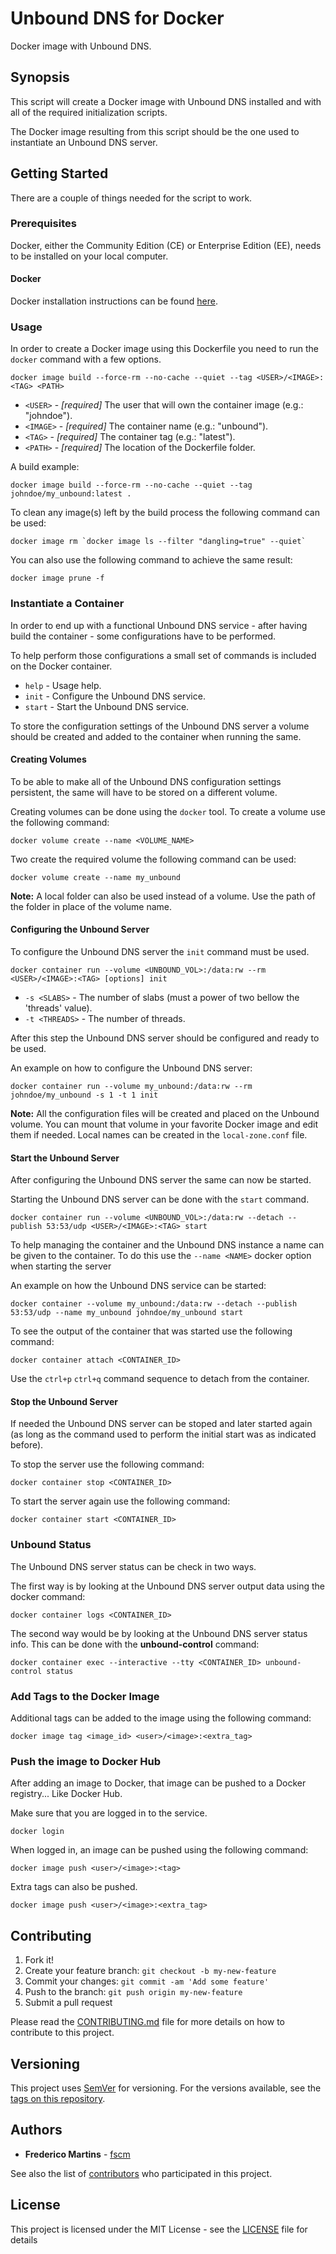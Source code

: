 # Unbound DNS for Docker

Docker image with Unbound DNS.

## Synopsis

This script will create a Docker image with Unbound DNS installed and with all
of the required initialization scripts.

The Docker image resulting from this script should be the one used to
instantiate an Unbound DNS server.

## Getting Started

There are a couple of things needed for the script to work.

### Prerequisites

Docker, either the Community Edition (CE) or Enterprise Edition (EE), needs to
be installed on your local computer.

#### Docker

Docker installation instructions can be found
[here](https://docs.docker.com/install/).

### Usage

In order to create a Docker image using this Dockerfile you need to run the
`docker` command with a few options.

```
docker image build --force-rm --no-cache --quiet --tag <USER>/<IMAGE>:<TAG> <PATH>
```

* `<USER>` - *[required]* The user that will own the container image (e.g.: "johndoe").
* `<IMAGE>` - *[required]* The container name (e.g.: "unbound").
* `<TAG>` - *[required]* The container tag (e.g.: "latest").
* `<PATH>` - *[required]* The location of the Dockerfile folder.

A build example:

```
docker image build --force-rm --no-cache --quiet --tag johndoe/my_unbound:latest .
```

To clean any _<none>_ image(s) left by the build process the following
command can be used:

```
docker image rm `docker image ls --filter "dangling=true" --quiet`
```

You can also use the following command to achieve the same result:

```
docker image prune -f
```

### Instantiate a Container

In order to end up with a functional Unbound DNS service - after having build
the container - some configurations have to be performed.

To help perform those configurations a small set of commands is included on the
Docker container.

- `help` - Usage help.
- `init` - Configure the Unbound DNS service.
- `start` - Start the Unbound DNS service.

To store the configuration settings of the Unbound DNS server a volume should
be created and added to the container when running the same.

#### Creating Volumes

To be able to make all of the Unbound DNS configuration settings persistent,
the same will have to be stored on a different volume.

Creating volumes can be done using the `docker` tool. To create a volume use
the following command:

```
docker volume create --name <VOLUME_NAME>
```

Two create the required volume the following command can be used:

```
docker volume create --name my_unbound
```

**Note:** A local folder can also be used instead of a volume. Use the path of
the folder in place of the volume name.

#### Configuring the Unbound Server

To configure the Unbound DNS server the `init` command must be used.

```
docker container run --volume <UNBOUND_VOL>:/data:rw --rm <USER>/<IMAGE>:<TAG> [options] init
```

* `-s <SLABS>` - The number of slabs (must a power of two bellow the 'threads' value).
* `-t <THREADS>` - The number of threads.

After this step the Unbound DNS server should be configured and ready to be
used.

An example on how to configure the Unbound DNS server:

```
docker container run --volume my_unbound:/data:rw --rm johndoe/my_unbound -s 1 -t 1 init
```

**Note:** All the configuration files will be created and placed on the Unbound
volume. You can mount that volume in your favorite Docker image and edit them
if needed. Local names can be created in the `local-zone.conf` file.

#### Start the Unbound Server

After configuring the Unbound DNS server the same can now be started.

Starting the Unbound DNS server can be done with the `start` command.

```
docker container run --volume <UNBOUND_VOL>:/data:rw --detach --publish 53:53/udp <USER>/<IMAGE>:<TAG> start
```

To help managing the container and the Unbound DNS instance a name can be
given to the container. To do this use the `--name <NAME>` docker option when
starting the server

An example on how the Unbound DNS service can be started:

```
docker container --volume my_unbound:/data:rw --detach --publish 53:53/udp --name my_unbound johndoe/my_unbound start
```

To see the output of the container that was started use the following command:

```
docker container attach <CONTAINER_ID>
```

Use the `ctrl+p` `ctrl+q` command sequence to detach from the container.

#### Stop the Unbound Server

If needed the Unbound DNS server can be stoped and later started again (as
long as the command used to perform the initial start was as indicated before).

To stop the server use the following command:

```
docker container stop <CONTAINER_ID>
```

To start the server again use the following command:

```
docker container start <CONTAINER_ID>
```

### Unbound Status

The Unbound DNS server status can be check in two ways.

The first way is by looking at the Unbound DNS server output data using the
docker command:

```
docker container logs <CONTAINER_ID>
```

The second way would be by looking at the Unbound DNS server status info. This
can be done with the **unbound-control** command:

```
docker container exec --interactive --tty <CONTAINER_ID> unbound-control status
```

### Add Tags to the Docker Image

Additional tags can be added to the image using the following command:

```
docker image tag <image_id> <user>/<image>:<extra_tag>
```

### Push the image to Docker Hub

After adding an image to Docker, that image can be pushed to a Docker registry... Like Docker Hub.

Make sure that you are logged in to the service.

```
docker login
```

When logged in, an image can be pushed using the following command:

```
docker image push <user>/<image>:<tag>
```

Extra tags can also be pushed.

```
docker image push <user>/<image>:<extra_tag>
```

## Contributing

1. Fork it!
2. Create your feature branch: `git checkout -b my-new-feature`
3. Commit your changes: `git commit -am 'Add some feature'`
4. Push to the branch: `git push origin my-new-feature`
5. Submit a pull request

Please read the [CONTRIBUTING.md](CONTRIBUTING.md) file for more details on how
to contribute to this project.

## Versioning

This project uses [SemVer](http://semver.org/) for versioning. For the versions
available, see the [tags on this repository](https://github.com/fscm/docker-unbound/tags).

## Authors

* **Frederico Martins** - [fscm](https://github.com/fscm)

See also the list of [contributors](https://github.com/fscm/docker-unbound/contributors)
who participated in this project.

## License

This project is licensed under the MIT License - see the [LICENSE](LICENSE)
file for details
